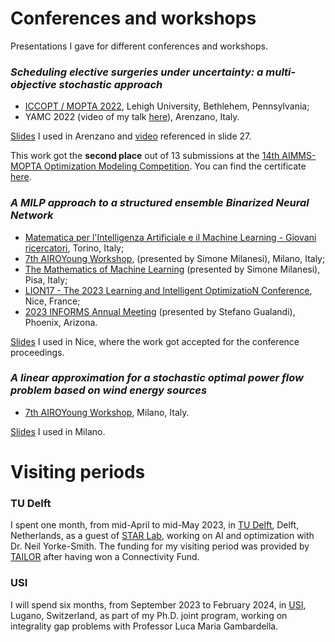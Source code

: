 # Conferences and workshops

Presentations I gave for different conferences and workshops.

### *Scheduling elective surgeries under uncertainty: a multi-objective stochastic approach*


* [ICCOPT / MOPTA 2022](https://iccopt2022.lehigh.edu/), Lehigh University, Bethlehem, Pennsylvania;
* YAMC 2022 (video of my talk [here](https://www.youtube.com/watch?v=H0_yxyK-zK4&t=1232s)), Arenzano, Italy.

[Slides](https://raw.githubusercontent.com/AmbrogioMB/AmbrogioMB.github.io/main/files/healthcare.pdf) I used in Arenzano and [video](https://raw.githubusercontent.com/AmbrogioMB/AmbrogioMB.github.io/main/files/demo_rec.mp4) referenced in slide 27.

This work got the **second place** out of 13 submissions at the [14th AIMMS-MOPTA Optimization Modeling Competition](https://iccopt2022.lehigh.edu/competition-and-prizes/aimms-mopta-competition/). You can find the certificate [here](https://raw.githubusercontent.com/AmbrogioMB/AmbrogioMB.github.io/main/files/mopta.pdf).

### *A MILP approach to a structured ensemble Binarized Neural Network*

* [Matematica per l'Intelligenza Artificiale e il Machine Learning - Giovani ricercatori](https://areeweb.polito.it/disma-excellence/events_2022/GiornateUMI/index.html), Torino, Italy;
* [7th AIROYoung Workshop](https://ayw2023.di.unimi.it/), (presented by Simone Milanesi), Milano, Italy;
* [The Mathematics of Machine Learning](http://www.crm.sns.it/event/506/) (presented by Simone Milanesi), Pisa, Italy;
* [LION17 - The 2023 Learning and Intelligent OptimizatioN Conference](https://lion17.org/), Nice, France;
* [2023 INFORMS Annual Meeting](https://meetings.informs.org/wordpress/phoenix2023/) (presented by Stefano Gualandi), Phoenix, Arizona.

[Slides](https://raw.githubusercontent.com/AmbrogioMB/AmbrogioMB.github.io/main/files/bnn_nizza.pdf) I used in Nice, where the work got accepted for the conference proceedings.

### *A linear approximation for a stochastic optimal power flow problem based on wind energy sources*

* [7th AIROYoung Workshop](https://ayw2023.di.unimi.it/), Milano, Italy.

[Slides](https://raw.githubusercontent.com/AmbrogioMB/AmbrogioMB.github.io/main/files/airo.pdf) I used in Milano.

 <!--- **Conferences where i presented the work *t.b.a.* :** --->

<!--- * t.b.a. --->
<!--- * t.b.a. --->


# Visiting periods

### TU Delft


I spent one month, from mid-April to mid-May 2023, in [TU Delft](https://www.tudelft.nl/), Delft, Netherlands, as a guest of [STAR Lab](https://starlab.ewi.tudelft.nl/), working on AI and optimization with Dr. Neil Yorke-Smith. The funding for my visiting period was provided by [TAILOR](https://tailor-network.eu/) after having won a Connectivity Fund.


### USI

I will spend six months, from September 2023 to February 2024, in [USI](https://www.usi.ch/it), Lugano, Switzerland, as part of my Ph.D. joint program, working on integrality gap problems with Professor Luca Maria Gambardella.
